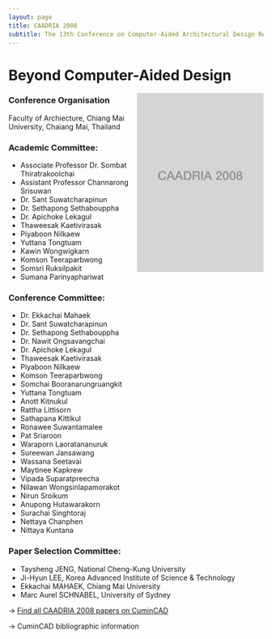 ```yaml
---
layout: page
title: CAADRIA 2008
subtitle: The 13th Conference on Computer-Aided Architectural Design Research in Asia. 2008. Chaiang Mai, Thailand.
---
```


# Beyond Computer-Aided Design

<img src="./caadria_cover_2008.jpg" width="250" align="right" />

### Conference Organisation
Faculty of Archiecture, Chiang Mai University, Chaiang Mai, Thailand

### Academic Committee:
* Associate Professor Dr. Sombat Thiratrakoolchai
* Assistant Professor Channarong Srisuwan
* Dr. Sant Suwatcharapinun
* Dr. Sethapong Sethabouppha
* Dr. Apichoke Lekagul
* Thaweesak Kaetivirasak
* Piyaboon Nilkaew
* Yuttana Tongtuam
* Kawin Wongwigkarn
* Komson Teeraparbwong
* Somsri Ruksilpakit
* Sumana Parinyaphariwat

### Conference Committee:
* Dr. Ekkachai Mahaek
* Dr. Sant Suwatcharapinun
* Dr. Sethapong Sethabouppha
* Dr. Nawit Ongsavangchai
* Dr. Apichoke Lekagul
* Thaweesak Kaetivirasak
* Piyaboon Nilkaew
* Komson Teeraparbwong
* Somchai Booranarungruangkit
* Yuttana Tongtuam
* Anott Kitnukul
* Rattha Littisorn
* Sathapana Kittikul
* Ronawee Suwantamalee
* Pat Sriaroon
* Waraporn Laoratananuruk
* Sureewan Jansawang
* Wassana Seetavai
* Maytinee Kapkrew
* Vipada Suparatpreecha
* Nilawan Wongsinlapamorakot
* Nirun Sroikum
* Anupong Hutawarakorn
* Surachai Singhtoraj
* Nettaya Chanphen
* Nittaya Kuntana

### Paper Selection Committee:
* Taysheng JENG, National Cheng-Kung University
* Ji-Hyun LEE, Korea Advanced Institute of Science & Technology
* Ekkachai MAHAEK, Chiang Mai University
* Marc Aurel SCHNABEL, University of Sydney

&rarr; [Find all CAADRIA 2008 papers on CuminCAD](http://papers.cumincad.org/cgi-bin/works/Search?search=series%3ACAADRIA+year%3A2008)

&rarr; CuminCAD bibliographic information
